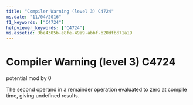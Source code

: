 ```yaml
---
title: "Compiler Warning (level 3) C4724"
ms.date: "11/04/2016"
f1_keywords: ["C4724"]
helpviewer_keywords: ["C4724"]
ms.assetid: 3be4305b-e8fe-49a9-abbf-b20dfbd71a19
---
```

# Compiler Warning (level 3) C4724

potential mod by 0

The second operand in a remainder operation evaluated to zero at compile time, giving undefined results.
